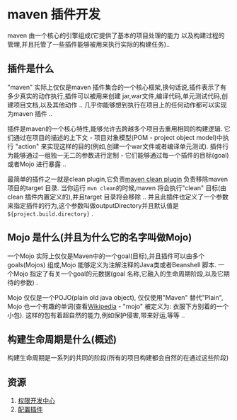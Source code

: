 # maven 插件开发
maven 由一个核心的引擎组成(它提供了基本的项目处理的能力 以及构建过程的管理,并且托管了一些插件能够被用来执行实际的构建任务)..
## 插件是什么
"maven" 实际上仅仅是maven 插件集合的一个核心框架,换句话说,插件表示了有多少真实的动作执行,插件可以被用来创建 jar,war文件,编译代码,单元测试代码,创建项目文档,以及其他动作 .. 几乎你能够想到执行在项目上的任何动作都可以实现为maven 插件 .. 

插件是maven的一个核心特性,能够允许去跨越多个项目去重用相同的构建逻辑. 它们通过在项目的描述的上下文 - 项目对象模型(POM - project object model)中执行 "action" 来实现这样的目的(例如,创建一个war文件或者编译单元测试). 插件行为能够通过一组独一无二的参数进行定制 - 它们能够通过每一个插件的目标(goal) 或者Mojo 进行暴露 ..

最简单的插件之一就是clean plugin,它负责[maven clean plugin](https://maven.apache.org/plugins/maven-clean-plugin/) 负责移除maven 项目的target 目录. 当你运行 `mvn clean`的时候,maven 将会执行"clean" 目标(由clean 插件内置定义的),并且target 目录将会移除 .. 并且此插件也定义了一个参数来指定插件的行为,这个参数叫做outputDirectory并且默认值是`${project.build.directory}` .

## Mojo 是什么(并且为什么它的名字叫做Mojo)
一个Mojo 实际上仅仅是Maven中的一个goal(目标),并且插件可以由多个goals(Mojos) 组成,Mojo 能够定义为注解注释的Java类或者Beanshell 脚本. 一个Mojo 指定了有关一个goal的元数据(goal 名称,它融入的生命周期阶段,以及它期待的参数) .

Mojo 仅仅是一个POJO(plain old java object), 仅仅使用"Maven" 替代"Plain", Mojo 也一个有趣的单词(查看[Wikipedia](http://www.wikipedia.org/) - "mojo" 被定义为: 衣服下方别着的一个小包). 这样的包有着超自然的能力,例如保护侵害,带来好运,等等 ..

## 构建生命周期是什么(概述)
构建生命周期是一系列的共同的阶段(所有的项目构建都会自然的在通过这些阶段)

## 资源
1. [权限开发中心](https://maven.apache.org/plugin-developers/index.html)
2. [配置插件](https://maven.apache.org/guides/mini/guide-configuring-plugins.html)
